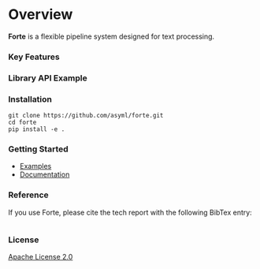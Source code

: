 # Overview #

**Forte** is a flexible pipeline system designed for text processing.

### Key Features



### Library API Example



### Installation

```
git clone https://github.com/asyml/forte.git 
cd forte
pip install -e .
```

### Getting Started

* [Examples](https://github.com/asyml/forte/tree/master/examples)
* [Documentation](https://asyml-forte.readthedocs.io)

### Reference

If you use Forte, please cite the tech report with the following BibTex entry:

```

```

### License
[Apache License 2.0](https://github.com/asyml/forte/tree/master/LICENSE)
